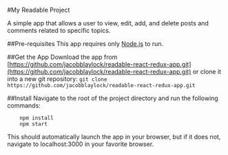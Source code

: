 #My Readable Project

A simple app that allows a user to view, edit, add, and delete posts and comments related to specific topics.

##Pre-requisites
This app requires only [Node.js](https://nodejs.org/en/) to run.

##Get the App
Download the app from [https://github.com/jacobblaylock/readable-react-redux-app.git](https://github.com/jacobblaylock/readable-react-redux-app.git) or clone it into a new git repository:
` git clone https://github.com/jacobblaylock/readable-react-redux-app.git `

##Install
Navigate to the root of the project directory and run the following commands:

```
    npm install
    npm start
```

This should automatically launch the app in your browser, but if it does not, navigate to localhost:3000 in your favorite browser.